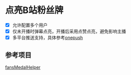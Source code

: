 # 点亮B站粉丝牌

- [x] 允许配置多个用户
- [x] 仅未开播时弹幕点亮，开播后采用点赞点亮，避免影响主播
- [x] 多平台推送支持，具体参考[onepush](https://github.com/y1ndan/onepush)

## 参考项目

[fansMedalHelper](https://github.com/XiaoMiku01/fansMedalHelper)
